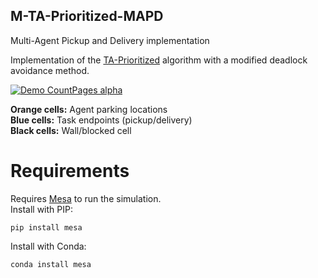 ## M-TA-Prioritized-MAPD
Multi-Agent Pickup and Delivery implementation

Implementation of the [TA-Prioritized](https://dl.acm.org/doi/10.5555/3306127.3331816) algorithm with a modified deadlock avoidance method.



[![Demo CountPages alpha](https://j.gifs.com/5QoqDY.gif)](https://youtu.be/LY9a7Q_aBT4)

**Orange cells:** Agent parking locations<br/>
**Blue cells:** Task endpoints (pickup/delivery)<br/>
**Black cells:** Wall/blocked cell<br/>

# Requirements
Requires [Mesa](https://mesa.readthedocs.io/en/master/index.html) to run the simulation.<br/>
Install with PIP:
```
pip install mesa
```
Install with Conda:
```
conda install mesa
```
